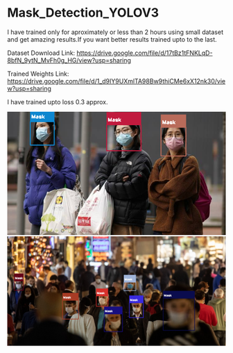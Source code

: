 # Mask_Detection_YOLOV3
I have trained only for aproximately or less than 2 hours using small dataset and get amazing results.If you want better results trained upto to the last.

Dataset Download Link: https://drive.google.com/file/d/17tBz1tFNKLqD-8bfN_9ytN_MvFh0g_HG/view?usp=sharing

Trained Weights Link: https://drive.google.com/file/d/1_d9IY9UXmlTA98Bw9thiCMe6xX12nk30/view?usp=sharing

I have trained upto loss 0.3 approx.

![Detections](/detections/1.png)
![Detections](/detections/2.png)
